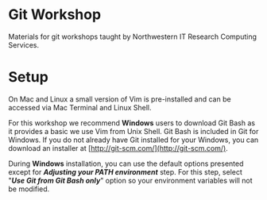 # Git Workshop

Materials for git workshops taught by Northwestern IT Research Computing
Services.

# Setup

On Mac and Linux a small version of Vim is pre-installed and can be
accessed via Mac Terminal and Linux Shell.

For this workshop we recommend **Windows** users to download Git Bash as
it provides a basic we use Vim from Unix Shell. Git Bash is included in
Git for Windows. If you do not already have Git installed for your Windows,
you can download an installer at [http://git-scm.com/](http://git-scm.com/).

During **Windows** installation, you can use the default options presented except
for **_Adjusting your PATH environment_** step. For this step, select "**_Use
Git from Git Bash only_**" option so your environment variables will not
be modified.